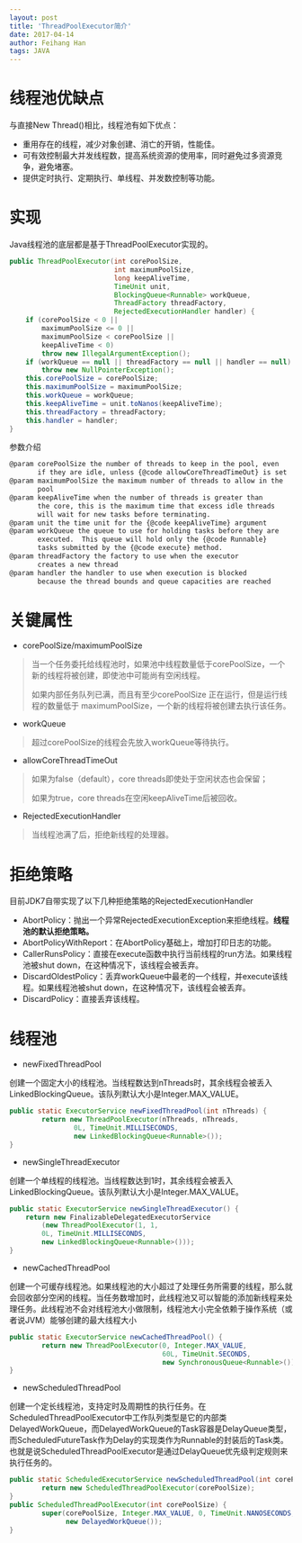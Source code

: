 ```yaml
---
layout: post
title: 'ThreadPoolExecutor简介'
date: 2017-04-14
author: Feihang Han
tags: JAVA
---
```


# 线程池优缺点

与直接New Thread\(\)相比，线程池有如下优点：

* 重用存在的线程，减少对象创建、消亡的开销，性能佳。
* 可有效控制最大并发线程数，提高系统资源的使用率，同时避免过多资源竞争，避免堵塞。
* 提供定时执行、定期执行、单线程、并发数控制等功能。

# 实现

Java线程池的底层都是基于ThreadPoolExecutor实现的。

```java
public ThreadPoolExecutor(int corePoolSize,
                          int maximumPoolSize,
                          long keepAliveTime,
                          TimeUnit unit,
                          BlockingQueue<Runnable> workQueue,
                          ThreadFactory threadFactory,
                          RejectedExecutionHandler handler) {
    if (corePoolSize < 0 ||
        maximumPoolSize <= 0 ||
        maximumPoolSize < corePoolSize ||
        keepAliveTime < 0)
        throw new IllegalArgumentException();
    if (workQueue == null || threadFactory == null || handler == null)
        throw new NullPointerException();
    this.corePoolSize = corePoolSize;
    this.maximumPoolSize = maximumPoolSize;
    this.workQueue = workQueue;
    this.keepAliveTime = unit.toNanos(keepAliveTime);
    this.threadFactory = threadFactory;
    this.handler = handler;
}
```

参数介绍

```javadoc
@param corePoolSize the number of threads to keep in the pool, even
       if they are idle, unless {@code allowCoreThreadTimeOut} is set
@param maximumPoolSize the maximum number of threads to allow in the
       pool
@param keepAliveTime when the number of threads is greater than
       the core, this is the maximum time that excess idle threads
       will wait for new tasks before terminating.
@param unit the time unit for the {@code keepAliveTime} argument
@param workQueue the queue to use for holding tasks before they are
       executed.  This queue will hold only the {@code Runnable}
       tasks submitted by the {@code execute} method.
@param threadFactory the factory to use when the executor
       creates a new thread
@param handler the handler to use when execution is blocked
       because the thread bounds and queue capacities are reached
```

# 关键属性

* corePoolSize/maximumPoolSize

> 当一个任务委托给线程池时，如果池中线程数量低于corePoolSize，一个新的线程将被创建，即使池中可能尚有空闲线程。
>
> 如果内部任务队列已满，而且有至少corePoolSize 正在运行，但是运行线程的数量低于 maximumPoolSize，一个新的线程将被创建去执行该任务。

* workQueue

> 超过corePoolSize的线程会先放入workQueue等待执行。

* allowCoreThreadTimeOut

> 如果为false（default），core threads即使处于空闲状态也会保留；
>
> 如果为true，core threads在空闲keepAliveTime后被回收。

* RejectedExecutionHandler

> 当线程池满了后，拒绝新线程的处理器。

# 拒绝策略

目前JDK7自带实现了以下几种拒绝策略的RejectedExecutionHandler

* AbortPolicy：抛出一个异常RejectedExecutionException来拒绝线程。**线程池的默认拒绝策略。**
* AbortPolicyWithReport：在AbortPolicy基础上，增加打印日志的功能。
* CallerRunsPolicy：直接在execute函数中执行当前线程的run方法。如果线程池被shut down，在这种情况下，该线程会被丢弃。
* DiscardOldestPolicy：丢弃workQueue中最老的一个线程，并execute该线程。如果线程池被shut down，在这种情况下，该线程会被丢弃。
* DiscardPolicy：直接丢弃该线程。

# 线程池

* newFixedThreadPool

创建一个固定大小的线程池。当线程数达到nThreads时，其余线程会被丢入LinkedBlockingQueue。该队列默认大小是Integer.MAX\_VALUE。

```java
public static ExecutorService newFixedThreadPool(int nThreads) {
        return new ThreadPoolExecutor(nThreads, nThreads,
                0L, TimeUnit.MILLISECONDS,
                new LinkedBlockingQueue<Runnable>());
}
```

* newSingleThreadExecutor

创建一个单线程的线程池。当线程数达到1时，其余线程会被丢入LinkedBlockingQueue。该队列默认大小是Integer.MAX\_VALUE。

```java
public static ExecutorService newSingleThreadExecutor() {
    return new FinalizableDelegatedExecutorService
        (new ThreadPoolExecutor(1, 1,
        0L, TimeUnit.MILLISECONDS,
        new LinkedBlockingQueue<Runnable>()));
}
```

* newCachedThreadPool

创建一个可缓存线程池。如果线程池的大小超过了处理任务所需要的线程，那么就会回收部分空闲的线程。当任务数增加时，此线程池又可以智能的添加新线程来处理任务。此线程池不会对线程池大小做限制，线程池大小完全依赖于操作系统（或者说JVM）能够创建的最大线程大小

```java
public static ExecutorService newCachedThreadPool() {
        return new ThreadPoolExecutor(0, Integer.MAX_VALUE,
                                      60L, TimeUnit.SECONDS,
                                      new SynchronousQueue<Runnable>());
}
```

* newScheduledThreadPool

创建一个定长线程池，支持定时及周期性的执行任务。在ScheduledThreadPoolExecutor中工作队列类型是它的内部类DelayedWorkQueue，而DelayedWorkQueue的Task容器是DelayQueue类型，而ScheduledFutureTask作为Delay的实现类作为Runnable的封装后的Task类。也就是说ScheduledThreadPoolExecutor是通过DelayQueue优先级判定规则来执行任务的。

```java
public static ScheduledExecutorService newScheduledThreadPool(int corePoolSize) {
        return new ScheduledThreadPoolExecutor(corePoolSize);
}
public ScheduledThreadPoolExecutor(int corePoolSize) {
        super(corePoolSize, Integer.MAX_VALUE, 0, TimeUnit.NANOSECONDS,
              new DelayedWorkQueue());
}
```



